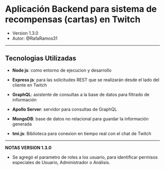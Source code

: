 # Aplicación Backend para sistema de recompensas (cartas) en Twitch

* Version 1.3.0
* Autor: @RafaRamos31
---
## Tecnologias Utilizadas
* **Node js**: como entorno de ejecucion y desarrollo

* **Express js**: para las solicitudes REST que se realizarán desde el lado del cliente en Twitch
* **GraphQL**: asistente de consultas a la base de datos para filtrado de información
* **Apollo Server**: servidor para consultas de GraphQL
* **MongoDB**: base de datos no relacional para guardar la información generada
* **tmi.js**: Biblioteca para conexion en tiempo real con el chat de Twitch

---

**NOTAS VERSION 1.3.0**

- Se agregó el parametro de roles a los usuario, para identificar permisos especiales de Usuario, Administrador o Análisis.